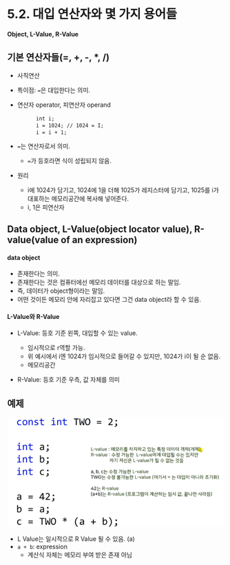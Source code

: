 # 5.2. 대입 연산자와 몇 가지 용어들
#### Object, L-Value, R-Value

## 기본 연산자들(=, +, -, *, /)
* 사칙연산
* 특이점: `=`은 대입한다는 의미.

* 연산자 operator, 피연산자 operand

            int i;
            i = 1024; // 1024 = I;
            i = i + 1;

* `=`는 연산자로서 의미.
    - `=`가 등호라면 식이 성립되지 않음.
* 원리
    - i에 1024가 담기고, 1024에 1을 더해 1025가 레지스터에 담기고, 1025를 i가 대표하는 메모리공간에 복사해 넣어준다.
    - i, 1은 피연산자

## Data object, L-Value(object locator value), R-value(value of an expression)

#### data object
- 존재한다는 의미.
- 존재한다는 것은 컴퓨터에선 메모리 데이터를 대상으로 하는 말임. 
- 즉, 데이터가 object형이라는 말임.
- 어떤 것이든 메모리 안에 자리잡고 있다면 그건 data object라 할 수 있음.

#### L-Value와 R-Value
* L-Value: 등호 기준 왼쪽, 대입할 수 있는 value.
    - 임시적으로 r역할 가능. 
    - 위 예시에서 i엔 1024가 임시적으로 들어갈 수 있지만, 1024가 i이 될 순 없음.
    - 메모리공간

* R-Value: 등호 기준 우측, 값 자체를 의미

## 예제
![](../images/chapter5/oper1.png)

* L Value는 일시적으로 R Value 될 수 있음. (a) 
* `a + b`: expression
    - 계산식 자체는 메모리 부여 받은 존재 아님
